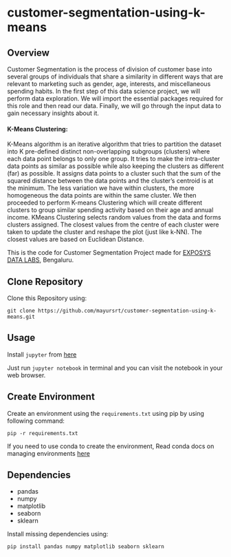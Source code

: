 # customer-segmentation-using-k-means

## Overview 

Customer Segmentation is the process of division of customer base into several
groups of individuals that share a similarity in different ways that are relevant to
marketing such as gender, age, interests, and miscellaneous spending habits. In the first
step of this data science project, we will perform data exploration. We will import the
essential packages required for this role and then read our data. Finally, we will go
through the input data to gain necessary insights about it.

#### K-Means Clustering:

K-Means algorithm is an iterative algorithm that tries to partition the dataset into K
pre-defined distinct non-overlapping subgroups (clusters) where each data point belongs
to only one group. It tries to make the intra-cluster data points as similar as possible
while also keeping the clusters as different (far) as possible. It assigns data points to a
cluster such that the sum of the squared distance between the data points and the
cluster’s centroid is at the minimum. The less variation we have within clusters, the
more homogeneous the data points are within the same cluster.
We then proceeded to perform K-means Clustering which will create different
clusters to group similar spending activity based on their age and annual income. KMeans Clustering selects random values from the data and forms clusters assigned. The
closest values from the centre of each cluster were taken to update the cluster and
reshape the plot (just like k-NN). The closest values are based on Euclidean Distance.

This is the code for Customer Segmentation Project made for [EXPOSYS DATA LABS](http://www.exposysdata.com/), Bengaluru.


## Clone Repository
Clone this Repository using:

	git clone https://github.com/mayursrt/customer-segmentation-using-k-means.git


## Usage
Install `jupyter` from [here](http://jupyter.readthedocs.io/en/latest/install.html)

Just run `jupyter notebook` in terminal and you can visit the notebook in your web browser.


## Create Environment

Create an environment using the `requirements.txt` using pip by using following command:


	pip -r requirements.txt

If you need to use conda to create the environment,
Read conda docs on managing environments [here](https://docs.conda.io/projects/conda/en/latest/user-guide/tasks/manage-environments.html)


## Dependencies

* pandas 
* numpy
* matplotlib
* seaborn
* sklearn

Install missing dependencies using:

	pip install pandas numpy matplotlib seaborn sklearn


